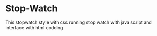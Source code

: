 # Stop-Watch
This stopwatch style with css running stop watch with java script and interface with html codding
